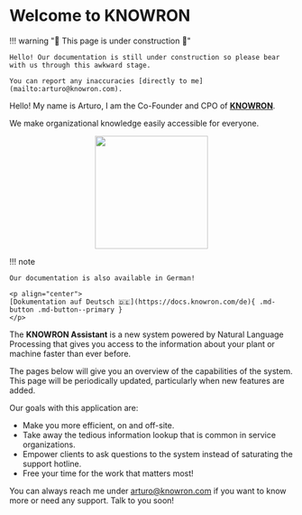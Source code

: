 # Welcome to KNOWRON
!!! warning "🚧 This page is under construction 🚧"

    Hello! Our documentation is still under construction so please bear with us through this awkward stage. 
    
    You can report any inaccuracies [directly to me](mailto:arturo@knowron.com).

Hello! My name is Arturo, I am the Co-Founder and CPO of [**KNOWRON**](https://www.knowron.com/). 

We make organizational knowledge easily accessible for everyone.
<p align="center"><img src="https://uploads-ssl.webflow.com/5fb7dee20da971151ba8dd09/5fc63de6ce2996845e34e182_arturo.png" width="200"></p>

!!! note

    Our documentation is also available in German!

    <p align="center">
    [Dokumentation auf Deutsch 🇩🇪](https://docs.knowron.com/de){ .md-button .md-button--primary }
    </p>

The **KNOWRON Assistant** is a new system powered by Natural Language Processing that gives you access to the information about your plant or machine faster than ever before.

The pages below will give you an overview of the capabilities of the system. This page will be periodically updated, particularly when new features are added.

Our goals with this application are:

- Make you more efficient, on and off-site.
- Take away the tedious information lookup that is common in service organizations.
- Empower clients to ask questions to the system instead of saturating the support hotline.
- Free your time for the work that matters most!

You can always reach me under <arturo@knowron.com> if you want to know more or need any support. Talk to you soon!
